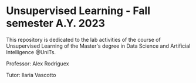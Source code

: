 # Unsupervised Learning - Fall semester A.Y. 2023
This repository is dedicated to the lab activities of the course of Unsupervised Learning of the Master's degree in Data Science and Artificial Intelligence @UniTs. 

Professor: Alex Rodriguex

Tutor: Ilaria Vascotto
